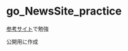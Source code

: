 # go_NewsSite_practice

[参考サイト](https://freshman.tech/web-development-with-go/#creating-the-news-api-client)で勉強

公開用に作成
